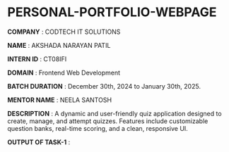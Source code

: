 # PERSONAL-PORTFOLIO-WEBPAGE

**COMPANY** : CODTECH IT SOLUTIONS

**NAME** : AKSHADA NARAYAN PATIL

**INTERN ID** : CT08IFI

**DOMAIN** : Frontend Web Development

**BATCH DURATION** : December 30th, 2024 to January 30th, 2025.

**MENTOR NAME** : NEELA SANTOSH

**DESCRIPTION** : A dynamic and user-friendly quiz application designed to create, manage, and attempt quizzes. Features include customizable question banks, real-time scoring, and a clean, responsive UI. 

**OUTPUT OF TASK-1** :

